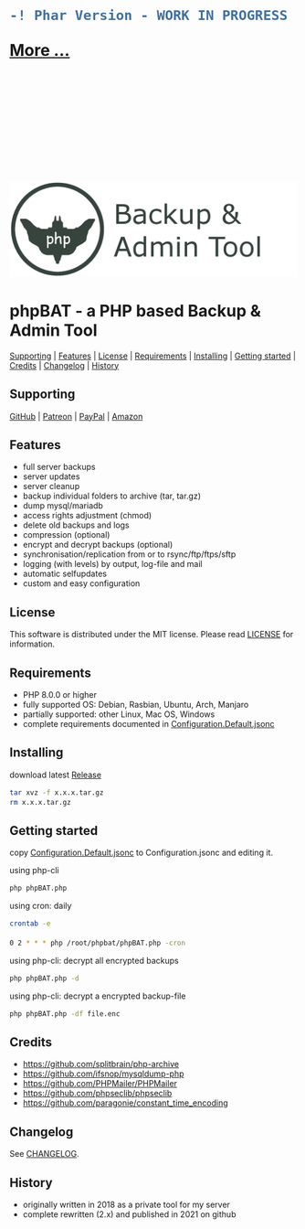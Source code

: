 <h1>

```diff
-! Phar Version - WORK IN PROGRESS !-
```

[More ...](https://github.com/robertsaupe/phpbat/tree/phar)

</h1>

<br /><br /><br /><br /><br /><br /><br /><br /><br /><br />

![phpBAT](https://raw.githubusercontent.com/robertsaupe/phpbat/phar/.logo/phpbat-banner.png)

# phpBAT - a PHP based Backup &amp; Admin Tool

[Supporting](https://github.com/robertsaupe/phpbat#supporting) |
[Features](https://github.com/robertsaupe/phpbat#features) |
[License](https://github.com/robertsaupe/phpbat#license) |
[Requirements](https://github.com/robertsaupe/phpbat#requirements) |
[Installing](https://github.com/robertsaupe/phpbat#installing) |
[Getting started](https://github.com/robertsaupe/phpbat#getting-started) |
[Credits](https://github.com/robertsaupe/phpbat#credits) |
[Changelog](https://github.com/robertsaupe/phpbat#changelog) |
[History](https://github.com/robertsaupe/phpbat#history)

## Supporting

[GitHub](https://github.com/sponsors/robertsaupe) |
[Patreon](https://www.patreon.com/robertsaupe) |
[PayPal](https://www.paypal.com/donate?hosted_button_id=SQMRNY8YVPCZQ) |
[Amazon](https://www.amazon.de/ref=as_li_ss_tl?ie=UTF8&linkCode=ll2&tag=robertsaupe-21&linkId=b79bc86cee906816af515980cb1db95e&language=de_DE)

## Features

- full server backups
- server updates
- server cleanup
- backup individual folders to archive (tar, tar.gz)
- dump mysql/mariadb
- access rights adjustment (chmod)
- delete old backups and logs
- compression (optional)
- encrypt and decrypt backups (optional)
- synchronisation/replication from or to rsync/ftp/ftps/sftp
- logging (with levels) by output, log-file and mail
- automatic selfupdates
- custom and easy configuration

## License

This software is distributed under the MIT license. Please read [LICENSE](LICENSE) for information.

## Requirements

- PHP 8.0.0 or higher
- fully supported OS: Debian, Rasbian, Ubuntu, Arch, Manjaro
- partially supported: other Linux, Mac OS, Windows
- complete requirements documented in [Configuration.Default.jsonc](Configuration.Default.jsonc)

## Installing

download latest [Release](https://github.com/robertsaupe/phpbat/releases)

```bash
tar xvz -f x.x.x.tar.gz
rm x.x.x.tar.gz
```

## Getting started

copy [Configuration.Default.jsonc](Configuration.Default.jsonc) to Configuration.jsonc and editing it.

using php-cli

```bash
php phpBAT.php
```

using cron: daily

```bash
crontab -e

0 2 * * * php /root/phpbat/phpBAT.php -cron
```

using php-cli: decrypt all encrypted backups

```bash
php phpBAT.php -d
```

using php-cli: decrypt a encrypted backup-file

```bash
php phpBAT.php -df file.enc
```

## Credits

- <https://github.com/splitbrain/php-archive>
- <https://github.com/ifsnop/mysqldump-php>
- <https://github.com/PHPMailer/PHPMailer>
- <https://github.com/phpseclib/phpseclib>
- <https://github.com/paragonie/constant_time_encoding>

## Changelog

See [CHANGELOG](CHANGELOG.md).

## History

- originally written in 2018 as a private tool for my server
- complete rewritten (2.x) and published in 2021 on github
